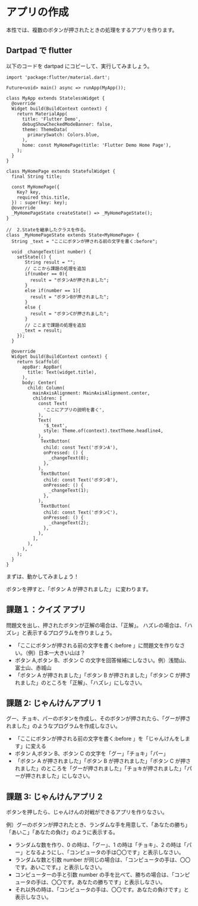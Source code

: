 # アプリの作成

本性では、複数のボタンが押されたときの処理をするアプリを作ります。

## Dartpad で flutter

以下のコードを dartpad にコピーして、実行してみましょう。

```
import 'package:flutter/material.dart';

Future<void> main() async => runApp(MyApp());

class MyApp extends StatelessWidget {
  @override
  Widget build(BuildContext context) {
    return MaterialApp(
      title: 'Flutter Demo',
      debugShowCheckedModeBanner: false,
      theme: ThemeData(
        primarySwatch: Colors.blue,
      ),
      home: const MyHomePage(title: 'Flutter Demo Home Page'),
    );
  }
}

class MyHomePage extends StatefulWidget {
  final String title;

  const MyHomePage({
    Key? key,
    required this.title,
  }) : super(key: key);
  @override
  _MyHomePageState createState() => _MyHomePageState();
}

//  2.Stateを継承したクラスを作る。
class _MyHomePageState extends State<MyHomePage> {
  String _text = "ここにボタンが押される前の文字を書く:before";

  void _changeText(int number) {
    setState(() {
       String result = "";
       // ここから課題の処理を追加
       if(number == 0){
         result = "ボタンAが押されました";
       }
       else if(number == 1){
         result = "ボタンBが押されました";
       }
       else {
         result = "ボタンCが押されました";
       }
       // ここまで課題の処理を追加
      _text = result;
    });
  }

  @override
  Widget build(BuildContext context) {
    return Scaffold(
      appBar: AppBar(
        title: Text(widget.title),
      ),
      body: Center(
        child: Column(
          mainAxisAlignment: MainAxisAlignment.center,
          children: [
            const Text(
              'ここにアプリの説明を書く',
            ),
            Text(
              '$_text',
              style: Theme.of(context).textTheme.headline4,
            ),
             TextButton(
              child: const Text('ボタンA'),
              onPressed: () {
                _changeText(0);
              },
            ),
             TextButton(
              child: const Text('ボタンB'),
              onPressed: () {
                _changeText(1);
              },
            ),
             TextButton(
              child: const Text('ボタンC'),
              onPressed: () {
                _changeText(2);
              },
            ),
          ],
        ),
      ),
    );
  }
}
```

まずは、動かしてみましょう！

ボタンを押すと、「ボタン A が押されました」 に変わります。

## 課題１：クイズ アプリ

問題文を出し、押されたボタンが正解の場合は、「正解」。
ハズレの場合は、「ハズレ」と表示するプログラムを作りましょう。

- 「ここにボタンが押される前の文字を書く:before 」に問題文を作りなさい。（例）日本一大きい山は？
- ボタン A,ボタン B、ボタン C の文字を回答候補にしなさい。例）浅間山、富士山、赤城山
- 「ボタン A が押されました」「ボタン B が押されました」「ボタン C が押されました」のところを「正解」、「ハズレ」にしなさい。

## 課題 2: じゃんけんアプリ 1

グー、チョキ、パーのボタンを作成し、そのボタンが押されたら、「グーが押されました」のようなプログラムを作成しなさい。

- 「ここにボタンが押される前の文字を書く:before 」を「じゃんけんをします」に変える
- ボタン A,ボタン B、ボタン C の文字を「グー」「チョキ」「パー」
- 「ボタン A が押されました」「ボタン B が押されました」「ボタン C が押されました」のところを「グーが押されました」「チョキが押されました」「パーが押されました」にしなさい。

## 課題 3: じゃんけんアプリ 2

ボタンを押したら、じゃんけんの対戦ができるアプリを作りなさい。

例）グーのボタンが押されたとき、ランダムな手を用意して、「あなたの勝ち」「あいこ」「あなたの負け」のように表示する。

- ランダムな数を作り、0 の時は、「グー」、1 の時は「チョキ」、2 の時は「パー」となるようにし、「コンピュータの手は〇〇です」と表示しなさい。
- ランダムな数と引数 number が同じの場合は、「コンピュータの手は、〇〇です。あいこです。」と表示しなさい。
- コンピューターの手と引数 number の手を比べて、勝ちの場合は、「コンピュータの手は、〇〇です。あなたの勝ちです」と表示しなさい。
- それ以外の時は、「コンピュータの手は、〇〇です。あなたの負けです」と表示しなさい。
